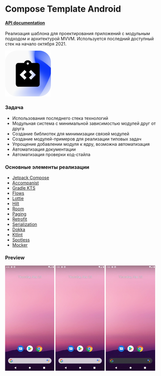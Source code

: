 Compose Template Android
===================

#### [API documentation](https://surfstudio.github.io/compose-template-android/)

Реализация шаблона для проектирования приложений с модульным подходом и архитектурой MVVM. Используется последний доступный стек на начало октября 2021.

![picture](data/images/preview.png)

### Задача

* Использования последнего стека технологий
* Модульная система с минимальной зависимостью модулей друг от друга
* Создание библиотек для минимизации связей модулей
* Создание модулей-примеров для реализации типовых задач
* Упрощение добавлении модуля к ядру, возможна автоматизация
* Автоматизация документации
* Автоматизация проверки код-стайла

### Основные элементы реализации

* [Jetpack Compose](https://developer.android.com/jetpack/compose)
* [Accompanist](https://github.com/google/accompanist)
* [Gradle KTS](https://docs.gradle.org/current/userguide/kotlin_dsl.html)
* [Flows](https://developer.android.com/kotlin/flow)
* [Lottie](https://github.com/airbnb/lottie/blob/master/android-compose.md)
* [Hilt](https://dagger.dev/hilt/)
* [Room](https://developer.android.com/jetpack/androidx/releases/room)
* [Paging](https://developer.android.com/topic/libraries/architecture/paging/v3-overview)
* [Retrofit](https://square.github.io/retrofit/)
* [Serialization](https://github.com/Kotlin/kotlinx.serialization)
* [Dokka](https://github.com/Kotlin/dokka)
* [Ktlint](https://ktlint.github.io/)
* [Spotless](https://github.com/diffplug/spotless)
* [Mocker](https://github.com/LastSprint/mocker)

### Preview
<p>
<img src="data/gif/vokoscreen-2021-09-23_18-58-28.gif" width="32%"/>
<img src="data/gif/vokoscreen-2021-09-23_19-09-04.gif" width="32%"/>
<img src="data/gif/vokoscreen-2021-09-23_19-03-40.gif" width="32%"/>
</p>